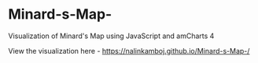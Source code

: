 # Minard-s-Map-
Visualization of Minard's Map using JavaScript and amCharts 4

View the visualization here - https://nalinkamboj.github.io/Minard-s-Map-/
